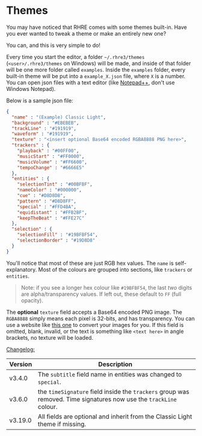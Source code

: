 # Themes

You may have noticed that RHRE comes with some themes built-in.
Have you ever wanted to tweak a theme or make an entirely new one?

You can, and this is very simple to do!

Every time you start the editor, a folder `~/.rhre3/themes` (`<user>/.rhre3/themes` on Windows) will be made,
and inside of that folder will be one more folder called `examples`. Inside
the `examples` folder, every built-in theme will be put into a
`example_X.json` file, where `X` is a number. You can open
json files with a text editor
(like [Notepad++](https://notepad-plus-plus.org/), don't use Windows Notepad).

Below is a sample json file:<br>
```json
{
  "name" : "(Example) Classic Light",
  "background" : "#EBEBEB",
  "trackLine" : "#191919",
  "waveform" : "#191919",
  "texture" : "<insert optional Base64 encoded RGBA8888 PNG here>",
  "trackers" : {
    "playback" : "#00FF00",
    "musicStart" : "#FF0000",
    "musicVolume" : "#FF6600",
    "tempoChange" : "#6666E5"
  },
  "entities" : {
    "selectionTint" : "#00BFBF",
    "nameColor" : "#000000",
    "cue" : "#D8D8D8",
    "pattern" : "#D8D8FF",
    "special" : "#FFD4BA",
    "equidistant" : "#FFB2BF",
    "keepTheBeat" : "#FFE27C"
  },
  "selection" : {
    "selectionFill" : "#19BFBF54",
    "selectionBorder" : "#19D8D8"
  }
}
```

You'll notice that most of these are just RGB hex values. The `name`
is self-explanatory. Most of the colours are grouped into sections,
like `trackers` or `entities`.

> Note: if you see a longer hex colour like `#19BFBF54`, the last *two*
digits are alpha/transparency values. If left out, these default to `FF` (full opacity).

The **optional** `texture` field accepts a Base64 encoded PNG image. The `RGBA8888` simply
means each pixel is 32-bits, and has transparency. You can use a website
like [this one](https://www.browserling.com/tools/image-to-base64) to
convert your images for you. If this field is omitted, blank, invalid, or the
text is something like `<text here>` in angle brackets, no texture will
be loaded.

<u>Changelog:</u>

| Version | Description |
|---|---|
| v3.4.0 | The `subtitle` field name in entities was changed to `special`. |
| v3.6.0 | the `timeSignature` field inside the `trackers` group was removed. Time signatures now use the `trackLine` colour. |
| v3.19.0 | All fields are optional and inherit from the Classic Light theme if missing. |
